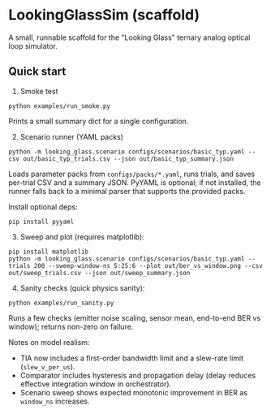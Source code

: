# LookingGlassSim (scaffold)

A small, runnable scaffold for the "Looking Glass" ternary analog optical loop simulator.

## Quick start
1) Smoke test
```
python examples/run_smoke.py
```
Prints a small summary dict for a single configuration.

2) Scenario runner (YAML packs)
```
python -m looking_glass.scenario configs/scenarios/basic_typ.yaml --csv out/basic_typ_trials.csv --json out/basic_typ_summary.json
```
Loads parameter packs from `configs/packs/*.yaml`, runs trials, and saves per-trial CSV and a summary JSON. PyYAML is optional; if not installed, the runner falls back to a minimal parser that supports the provided packs.

Install optional deps:
```
pip install pyyaml
```

3) Sweep and plot (requires matplotlib):
```
pip install matplotlib
python -m looking_glass.scenario configs/scenarios/basic_typ.yaml --trials 200 --sweep-window-ns 5:25:6 --plot out/ber_vs_window.png --csv out/sweep_trials.csv --json out/sweep_summary.json
```

4) Sanity checks (quick physics sanity):
```
python examples/run_sanity.py
```
Runs a few checks (emitter noise scaling, sensor mean, end-to-end BER vs window); returns non-zero on failure.

Notes on model realism:
- TIA now includes a first-order bandwidth limit and a slew-rate limit (`slew_v_per_us`).
- Comparator includes hysteresis and propagation delay (delay reduces effective integration window in orchestrator).
- Scenario sweep shows expected monotonic improvement in BER as `window_ns` increases.
